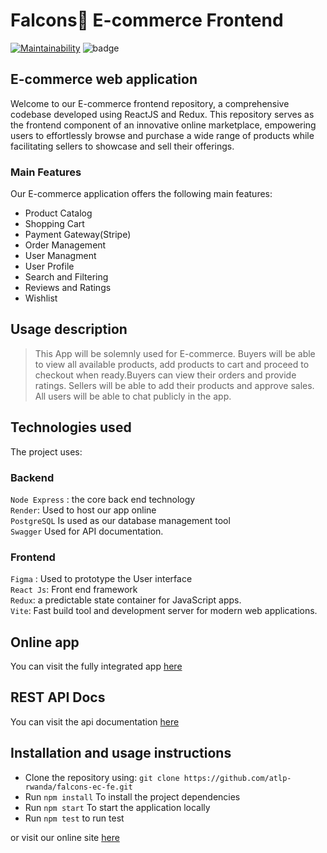 # Falcons🦅 E-commerce Frontend
[![Maintainability](https://api.codeclimate.com/v1/badges/2ece08326b2c618ff225/maintainability)](https://codeclimate.com/github/atlp-rwanda/falcons-ec-fe/maintainability)   ![badge](https://img.shields.io/endpoint?url=https://gist.githubusercontent.com/rwamugema/06388a2aaa95de05123da63c13723654/raw/falcons-ce-fe_pull_4.json)

## E-commerce web application
Welcome to our E-commerce frontend repository, a comprehensive codebase developed using ReactJS and Redux. This repository serves as the frontend component of an innovative online marketplace, empowering users to effortlessly browse and purchase a wide range of products while facilitating sellers to showcase and sell their offerings.

### Main Features
Our E-commerce application offers the following main features:

- Product Catalog
- Shopping Cart
- Payment Gateway(Stripe)
- Order Management
- User Managment
- User Profile
- Search and Filtering
- Reviews and Ratings
- Wishlist
## Usage description

> This App will be solemnly used for E-commerce.
>Buyers will be able to view all available products, add products to cart and proceed to checkout when ready.Buyers can view their orders and provide ratings.
> Sellers will be able to add their products and approve sales.
> All users will be able to chat publicly in the app.


## Technologies used

The project uses:

### Backend

`Node Express` : the core back end technology<br>
`Render`: Used to host our app online<br>
`PostgreSQL` Is used as our database management tool<br>
`Swagger` Used for API documentation.

### Frontend

`Figma` : Used to prototype the User interface<br>
`React Js`: Front end framework<br>
`Redux`: a predictable state container for JavaScript apps.<br>
`Vite`:  Fast build tool and development server for modern web applications.

## Online app

You can visit the fully integrated app [here](https://falcons-ec-fe.vercel.app/)

## REST API Docs

You can visit the api documentation [here](https://e-commerce-falcons.onrender.com/api-docs)

## Installation and usage instructions

- Clone the repository using: `git clone https://github.com/atlp-rwanda/falcons-ec-fe.git `
- Run `npm install` To install the project dependencies
- Run `npm start` To start the application locally
- Run `npm test` to run test

or visit our online site [here](https://falcons-ec-fe.vercel.app/)
